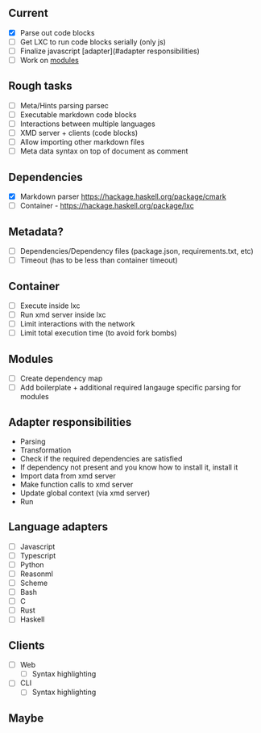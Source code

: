 ## Current
  - [X] Parse out code blocks
  - [ ] Get LXC to run code blocks serially (only js)
  - [ ] Finalize javascript [adapter](#adapter responsibilities)
  - [ ] Work on [modules](#modules)

## Rough tasks
  - [ ] Meta/Hints parsing parsec
  - [ ] Executable markdown code blocks
  - [ ] Interactions between multiple languages
  - [ ] XMD server + clients (code blocks)
  - [ ] Allow importing other markdown files
  - [ ] Meta data syntax on top of document as comment

## Dependencies
  - [X] Markdown parser https://hackage.haskell.org/package/cmark
  - [ ] Container - https://hackage.haskell.org/package/lxc

## Metadata?
  - [ ] Dependencies/Dependency files (package.json, requirements.txt, etc)
  - [ ] Timeout (has to be less than container timeout)

## Container
  - [ ] Execute inside lxc
  - [ ] Run xmd server inside lxc
  - [ ] Limit interactions with the network
  - [ ] Limit total execution time (to avoid fork bombs)

## Modules
  - [ ] Create dependency map
  - [ ] Add boilerplate + additional required langauge specific parsing for modules

## Adapter responsibilities
  - Parsing
  - Transformation
  - Check if the required dependencies are satisfied
  - If dependency not present and you know how to install it, install it
  - Import data from xmd server
  - Make function calls to xmd server
  - Update global context (via xmd server)
  - Run

## Language adapters
  - [ ] Javascript
  - [ ] Typescript
  - [ ] Python
  - [ ] Reasonml
  - [ ] Scheme
  - [ ] Bash
  - [ ] C
  - [ ] Rust
  - [ ] Haskell

## Clients
  - [ ] Web
    - [ ] Syntax highlighting
  - [ ] CLI
    - [ ] Syntax highlighting

## Maybe
